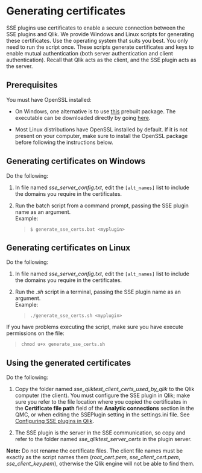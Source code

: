 # Generating certificates

SSE plugins use certificates to enable a secure connection between the SSE plugins and Qlik. We provide Windows and Linux scripts for generating these certificates. Use the operating system that suits you best. You only need to run the script once. These scripts generate certificates and keys to enable mutual authentication (both server authentication and client authentication). Recall that Qlik acts as the client, and the SSE plugin acts as the server.

## Prerequisites
You must have OpenSSL installed:

* On Windows, one alternative is to use [this](https://slproweb.com/products/Win32OpenSSL.html) prebuilt package. The executable can be downloaded directly by going [here](https://slproweb.com/download/Win64OpenSSL-1_1_0e.exe).

* Most Linux distributions have OpenSSL installed by default. If it is not present on your computer, make sure to install the OpenSSL package before following the instructions below.

## Generating certificates on Windows

Do the following:

1. In file named *sse_server_config.txt*, edit the `[alt_names]` list to include the domains you require in the certificates.

2. Run the batch script from a command prompt, passing the SSE plugin name as an argument.  
Example:  
    >`$ generate_sse_certs.bat <myplugin>`


## Generating certificates on Linux

Do the following:

1. In file named *sse_server_config.txt*, edit the `[alt_names]` list to include the domains you require in the certificates.

2. Run the *.sh* script in a terminal, passing the SSE plugin name as an argument.  
Example:  
    > `./generate_sse_certs.sh <myplugin>`

If you have problems executing the script, make sure you have execute permissions on the file:  
>`chmod u+x generate_sse_certs.sh`

## Using the generated certificates

Do the following:

1. Copy the folder named *sse_qliktest_client_certs_used_by_qlik* to the Qlik computer (the client). You must configure the SSE plugin in Qlik; make sure you refer to the file location where you copied the certificates in the __Certificate file path__ field of the __Analytic connections__ section in the QMC, or when editing the SSEPlugin setting in the settings.ini file. See [Configuring SSE plugins in Qlik](../docs/configuration.md).

2. The SSE plugin is the server in the SSE communication, so copy and refer to the folder named *sse_qliktest_server_certs* in the plugin server.

**Note:** Do not rename the certificate files. The client file names must be exactly as the script names them (*root_cert.pem*, *sse_client_cert.pem*, *sse_client_key.pem*), otherwise the Qlik engine will not be able to find them.
